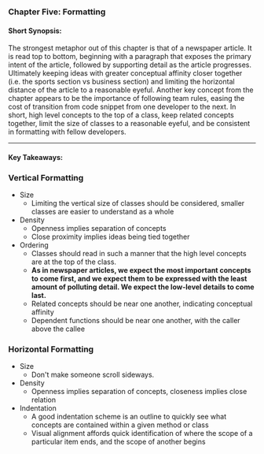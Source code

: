 ### Chapter Five:  Formatting
#### Short Synopsis: 

The strongest metaphor out of this chapter is that of a newspaper article.  It is read top to bottom, beginning with a paragraph that exposes the primary intent of the article, followed by supporting detail as the article progresses.  Ultimately keeping ideas with greater conceptual affinity closer together (i.e. the sports section vs business section) and limiting the horizontal distance of the article to a reasonable eyeful.  Another key concept from the chapter appears to be the importance of following team rules, easing the cost of transition from code snippet from one developer to the next.  In short, high level concepts to the top of a class, keep related concepts together, limit the size of classes to a reasonable eyeful, and be consistent in formatting with fellow developers.

___

#### Key Takeaways:
### Vertical Formatting
* Size
	* Limiting the vertical size of classes should be considered, smaller classes are easier to understand as a whole
* Density
	* Openness implies separation of concepts
	* Close proximity implies ideas being tied together
* Ordering
	* Classes should read in such a manner that the high level concepts are at the top of the class.
	* __As in newspaper articles, we expect the most important concepts to come first, and we expect them to be expressed with the least amount of polluting detail. We expect the low-level details to come last.__
	* Related concepts should be near one another, indicating conceptual affinity
	* Dependent functions should be near one another, with the caller above the callee

### Horizontal Formatting
* Size
	* Don't make someone scroll sideways.
* Density   
	* Openness implies separation of concepts, closeness implies close relation
* Indentation
	* A good indentation scheme is an outline to quickly see what concepts are contained within a given method or class
	* Visual alignment affords quick identification of where the scope of a particular item ends, and the scope of another begins
